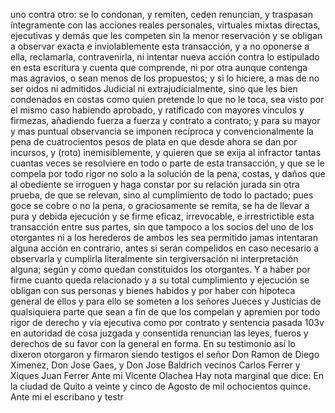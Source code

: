 uno contra otro: se lo condonan, y remiten, ceden renuncian, y traspasan íntegramente con las acciones reales personales, virtuales mixtas directas, ejecutivas y demás que les competen sin la menor reservación y se obligan a observar exacta e inviolablemente esta transacción, y a no oponerse a ella, reclamarla, contravenirla, ni intentar nueva acción contra lo estipulado en esta escritura y cuenta que comprende, ni por otra aunque contenga mas agravios, o sean menos de los propuestos; y si lo hiciere, a mas de no ser oidos ni admitidos Judicial ni extrajudicialmente, sino que les bien condenados en costas como quien pretende lo que no le toca, sea visto por el mismo caso habiendo aprobado, y ratificado con mayores vínculos y firmezas, añadiendo fuerza a fuerza y contrato a contrato; y para su mayor y mas puntual observancia se imponen recíproca y convencionalmente la pena de cuatrocientos pesos de plata en que desde ahora se dan por incursos, y (roto) inemisiblemente, y quieren que se exija al infractor tantas cuantas veces se resolviere en todo o parte de esta transacción, y que se le compela por todo rigor no solo a la solución de la pena, costas, y daños que al obediente se irroguen y haga constar por su relación jurada sin otra prueba, de que se relevan, sino al cumplimiento de todo lo pactado; pues goce se cobre o no la pena, o graciosamente se remita, se ha de llevar a pura y debida ejecución y se firme eficaz, irrevocable, e irrestrictible esta transacción entre sus partes, sin que tampoco a los socios del uno de los otorgantes ni a los herederos de ambos les sea permitido jamas intentaran alguna acción en contrario, antes si serán compelidos en caso necesario a observarla y cumplirla literalmente sin tergiversación ni interpretación alguna; según y como quedan constituidos los otorgantes. Y a haber por firme cuanto queda relacionado y a su total cumplimiento y ejecución se obligan con sus personas y bienes habidos y por haber con hipoteca general de ellos y para ello se someten a los señores Jueces y Justicias de qualsiquiera parte que sean a fin de que los compelan y apremien por todo rigor de derecho y vía ejecutiva como por contrato y sentencia pasada 103v en autoridad de cosa juzgada y consentida renuncian las leyes, fueros y derechos de su favor con la general en forma. En su testimonio así lo dixeron otorgaron y firmaron siendo testigos el señor Don Ramon de Diego Ximenez, Don Jose Gaes, y Don Jose Baldrich vecinos Carlos Ferrer y Xiques Juan Ferrer Ante mi Vicente Olachea Hay nota marginal que dice: En la ciudad de Quito a veinte y cinco de Agosto de mil ochocientos quince. Ante mi el escribano y testr